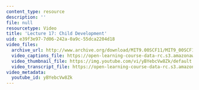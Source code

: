 ```yaml
---
content_type: resource
description: ''
file: null
resourcetype: Video
title: 'Lecture 17: Child Development'
uid: e39f3e97-7d06-242a-0a9c-55dca2204d18
video_files:
  archive_url: http://www.archive.org/download/MIT9.00SCF11/MIT9_00SCF11_lec17_300k.mp4
  video_captions_file: https://open-learning-course-data-rc.s3.amazonaws.com/9-00sc-introduction-to-psychology-fall-2011/97a83819705e5aa687e211694a75673f_yBYebcVw8Zk.vtt
  video_thumbnail_file: https://img.youtube.com/vi/yBYebcVw8Zk/default.jpg
  video_transcript_file: https://open-learning-course-data-rc.s3.amazonaws.com/9-00sc-introduction-to-psychology-fall-2011/bec7fd1acdd036641c92f7cee7cd1e72_yBYebcVw8Zk.pdf
video_metadata:
  youtube_id: yBYebcVw8Zk
---
```

